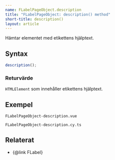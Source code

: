 ```yaml
---
name: FLabelPageObject.description
title: "FLabelPageObject: description() method"
short-title: description()
layout: article
---
```


Hämtar elementet med etikettens hjälptext.

## Syntax

```ts
description();
```

### Returvärde

`HTMLElement` som innehåller etikettens hjälptext.

## Exempel

```import static
FLabelPageObject-description.vue
```

```import static
FLabelPageObject-description.cy.ts
```

## Relaterat

- {@link FLabel}

